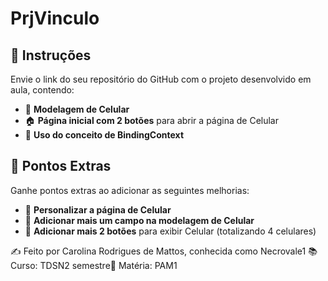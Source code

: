 # PrjVinculo

## 📌 Instruções

Envie o link do seu repositório do GitHub com o projeto desenvolvido em aula, contendo:

- 📱 **Modelagem de Celular**
- 🏠 **Página inicial com 2 botões** para abrir a página de Celular
- 🔗 **Uso do conceito de BindingContext**

## 🌟 Pontos Extras

Ganhe pontos extras ao adicionar as seguintes melhorias:

- 🎨 **Personalizar a página de Celular**
- 📝 **Adicionar mais um campo na modelagem de Celular**
- 🔘 **Adicionar mais 2 botões** para exibir Celular (totalizando 4 celulares)

✍️ Feito por Carolina Rodrigues de Mattos, conhecida como Necrovale1
📚 Curso: TDSN2 semestre📖 Matéria: PAM1
